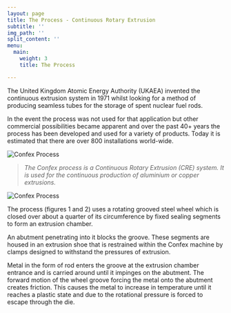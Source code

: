 ```yaml
---
layout: page
title: The Process - Continuous Rotary Extrusion
subtitle: ''
img_path: ''
split_content: ''
menu:
  main:
    weight: 3
    title: The Process

---
```

The United Kingdom Atomic Energy Authority (UKAEA) invented the continuous extrusion system in 1971 whilst looking for a method of producing seamless tubes for the storage of spent nuclear fuel rods.

In the event the process was not used for that application but other commercial possibilities became apparent and over the past 40+ years the process has been developed and used for a variety of products. Today it is estimated that there are over 800 installations world-wide.

![Confex Process](http://www.confexuk.com/images/process-1.jpg?classes=float-right)

> _The Confex process is a Continuous Rotary Extrusion (CRE) system. It is used for the continuous production of aluminium or copper extrusions._

![Confex Process](http://www.confexuk.com/images/process-2.jpg?classes=float-right)

The process (figures 1 and 2) uses a rotating grooved steel wheel which is closed over about a quarter of its circumference by fixed sealing segments to form an extrusion chamber.

An abutment penetrating into it blocks the groove. These segments are housed in an extrusion shoe that is restrained within the Confex machine by clamps designed to withstand the pressures of extrusion.

Metal in the form of rod enters the groove at the extrusion chamber entrance and is carried around until it impinges on the abutment. The forward motion of the wheel groove forcing the metal onto the abutment creates friction. This causes the metal to increase in temperature until it reaches a plastic state and due to the rotational pressure is forced to escape through the die.